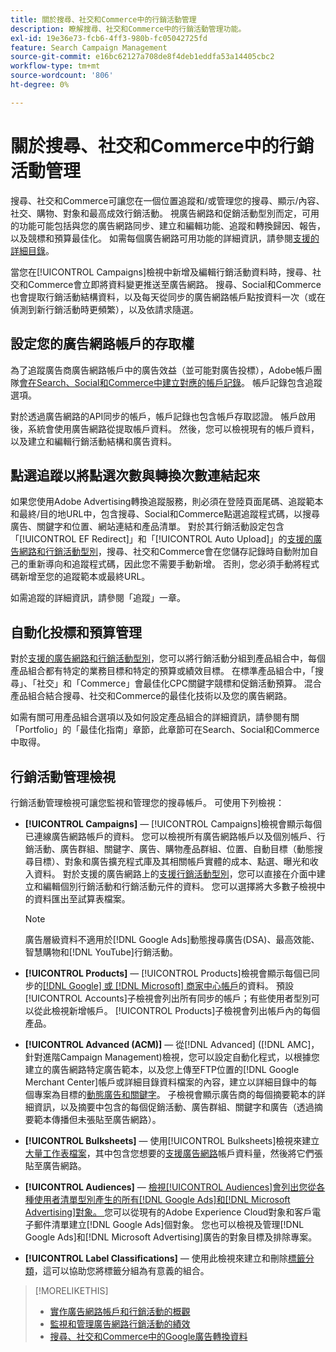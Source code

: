 ```yaml
---
title: 關於搜尋、社交和Commerce中的行銷活動管理
description: 瞭解搜尋、社交和Commerce中的行銷活動管理功能。
exl-id: 19e36e73-fcb6-4ff3-980b-fc05042725fd
feature: Search Campaign Management
source-git-commit: e16bc62127a708de8f4deb1eddfa53a14405cbc2
workflow-type: tm+mt
source-wordcount: '806'
ht-degree: 0%

---
```


# 關於搜尋、社交和Commerce中的行銷活動管理

搜尋、社交和Commerce可讓您在一個位置追蹤和/或管理您的搜尋、顯示/內容、社交、購物、對象和最高成效行銷活動。 視廣告網路和促銷活動型別而定，可用的功能可能包括與您的廣告網路同步、建立和編輯功能、追蹤和轉換歸因、報告，以及競標和預算最佳化。 如需每個廣告網路可用功能的詳細資訊，請參閱[支援的詳細目錄](/help/search-social-commerce/introduction/supported-inventory.md)。

當您在[!UICONTROL Campaigns]檢視中新增及編輯行銷活動資料時，搜尋、社交和Commerce會立即將資料變更推送至廣告網路。 搜尋、Social和Commerce也會提取行銷活動結構資料，以及每天從同步的廣告網路帳戶點按資料一次（或在偵測到新行銷活動時更頻繁），以及依請求隨選。

## 設定您的廣告網路帳戶的存取權

為了追蹤廣告商廣告網路帳戶中的廣告效益（並可能對廣告投標），Adobe帳戶團隊[會在Search、Social和Commerce中建立對應的帳戶記錄](/help/search-social-commerce/campaign-management/accounts/ad-network-account-manage.md)。 帳戶記錄包含追蹤選項。

對於透過廣告網路的API同步的帳戶，帳戶記錄也包含帳戶存取認證。 帳戶啟用後，系統會使用廣告網路從提取帳戶資料。 然後，您可以檢視現有的帳戶資料，以及建立和編輯行銷活動結構和廣告資料。

## 點選追蹤以將點選次數與轉換次數連結起來

如果您使用Adobe Advertising轉換追蹤服務，則必須在登陸頁面尾碼、追蹤範本和最終/目的地URL中，包含搜尋、Social和Commerce點選追蹤程式碼，以搜尋廣告、關鍵字和位置、網站連結和產品清單。 對於其行銷活動設定包含「[!UICONTROL EF Redirect]」和「[!UICONTROL Auto Upload]」的[支援的廣告網路和行銷活動型別](/help/search-social-commerce/introduction/supported-inventory.md)，搜尋、社交和Commerce會在您儲存記錄時自動附加自己的重新導向和追蹤程式碼，因此您不需要手動新增。 否則，您必須手動將程式碼新增至您的追蹤範本或最終URL。

如需追蹤的詳細資訊，請參閱「追蹤」一章。

## 自動化投標和預算管理

對於[支援的廣告網路和行銷活動型別](/help/search-social-commerce/introduction/supported-inventory.md)，您可以將行銷活動分組到產品組合中，每個產品組合都有特定的業務目標和特定的預算或績效目標。 在標準產品組合中，「搜尋」、「社交」和「Commerce」會最佳化CPC關鍵字競標和促銷活動預算。 混合產品組合結合搜尋、社交和Commerce的最佳化技術以及您的廣告網路。

如需有關可用產品組合選項以及如何設定產品組合的詳細資訊，請參閱有關「Portfolio」的「最佳化指南」章節，此章節可在Search、Social和Commerce中取得。<!-- verify convention for referencing Optimization Guide here -->

## 行銷活動管理檢視

行銷活動管理檢視可讓您監視和管理您的搜尋帳戶。 可使用下列檢視：

* **[!UICONTROL Campaigns]** — [!UICONTROL Campaigns]檢視會顯示每個已連線廣告網路帳戶的資料。 您可以檢視所有廣告網路帳戶以及個別帳戶、行銷活動、廣告群組、關鍵字、廣告、購物產品群組、位置、自動目標（動態搜尋目標）、對象和廣告擴充程式庫及其相關帳戶實體的成本、點選、曝光和收入資料。 對於支援的廣告網路上的[支援行銷活動型別](/help/search-social-commerce/introduction/supported-inventory.md)，您可以直接在介面中建立和編輯個別行銷活動和行銷活動元件的資料。 您可以選擇將大多數子檢視中的資料匯出至試算表檔案。

  >[!NOTE]
  >
  >廣告層級資料不適用於[!DNL Google Ads]動態搜尋廣告(DSA)、最高效能、智慧購物和[!DNL YouTube]行銷活動。

* **[!UICONTROL Products]** — [!UICONTROL Products]檢視會顯示每個已同步的[[!DNL Google] 或 [!DNL Microsoft] 商家中心帳戶](/help/search-social-commerce/campaign-management/accounts/merchant-account-manage.md)的資料。 預設[!UICONTROL Accounts]子檢視會列出所有同步的帳戶；有些使用者型別可以從此檢視新增帳戶。 [!UICONTROL Products]子檢視會列出帳戶內的每個產品。

* **[!UICONTROL Advanced (ACM)]** — 從[!DNL Advanced] ([!DNL AMC]，針對進階Campaign Management)檢視，您可以設定自動化程式，以根據您建立的廣告網路特定廣告範本，以及您上傳至FTP位置的[!DNL Google Merchant Center]帳戶或詳細目錄資料檔案的內容，建立以詳細目錄中的每個專案為目標的[動態廣告和關鍵字](/help/search-social-commerce/campaign-management/inventory-feeds/inventory-feeds-about.md)。 子檢視會顯示廣告商的每個摘要範本的詳細資訊，以及摘要中包含的每個促銷活動、廣告群組、關鍵字和廣告（透過摘要範本傳播但未張貼至廣告網路）。

* **[!UICONTROL Bulksheets]** — 使用[!UICONTROL Bulksheets]檢視來建立[大量工作表檔案](/help/search-social-commerce/campaign-management/bulksheets/bulksheet-about.md)，其中包含您想要的[支援廣告網路](/help/search-social-commerce/introduction/supported-inventory.md)帳戶資料量，然後將它們張貼至廣告網路。

* **[!UICONTROL Audiences]** — [檢視[!UICONTROL Audiences]會列出您從各種使用者清單型別產生的所有[!DNL Google Ads]和[!DNL Microsoft Advertising]對象。 ](/help/search-social-commerce/campaign-management/campaigns/audience-about.md)您可以從現有的Adobe Experience Cloud對象和客戶電子郵件清單建立[!DNL Google Ads]個對象。 您也可以檢視及管理[!DNL Google Ads]和[!DNL Microsoft Advertising]廣告的對象目標及排除專案。

* **[!UICONTROL Label Classifications]** — 使用此檢視來建立和刪除[標籤分類](/help/search-social-commerce/campaign-management/label-classifications/classification-about.md)，這可以協助您將標籤分組為有意義的組合。

>[!MORELIKETHIS]
>
>* [實作廣告網路帳戶和行銷活動的概觀](campaign-implemention-overview.md)
>* [監視和管理廣告網路行銷活動的績效](monitor-performance-campaigns.md)
>* [搜尋、社交和Commerce中的Google廣告轉換資料](google-conversion-data.md)
